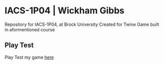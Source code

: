 # IACS-1P04 | Wickham Gibbs
Repository for IACS-1P04, at Brock University
Created for Twine Game built in aformentioned course

## Play Test
Play Test my game [here](https://wickhamgibbs.github.io/IACS-1P04/)
